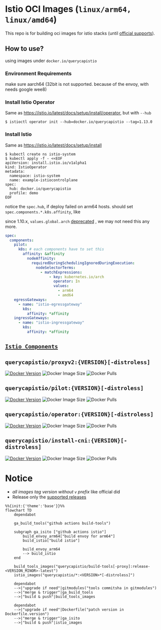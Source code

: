 # Istio OCI Images (`linux/arm64, linux/amd64`)

This repo is for building oci images for istio stacks
(until [official supports](https://github.com/istio/istio/issues/26652#issuecomment-872702369)).

## How to use?

using images under `docker.io/querycapistio`

### Environment Requirements

make sure aarch64 (32bit is not supported. because of the envoy, with needs google wee8)

### Install Istio Operator

Same as https://istio.io/latest/docs/setup/install/operator, but with `--hub`

```
$ istioctl operator init --hub=docker.io/querycapistio --tag=1.13.0
```

### Install Istio

Same as https://istio.io/latest/docs/setup/install

```
$ kubectl create ns istio-system
$ kubectl apply -f - <<EOF
apiVersion: install.istio.io/v1alpha1
kind: IstioOperator
metadata:
  namespace: istio-system
  name: example-istiocontrolplane
spec:
  hub: docker.io/querycapistio
  profile: demo
EOF
```

notice the `spec.hub`, if deploy failed on arm64 hosts. should set `spec.components.*.k8s.affinity`, like

since
1.10.x, `values.global.arch` [deprecated](https://istio.io/latest/news/releases/1.10.x/announcing-1.10/change-notes/#deprecation-notices)
, we may not need this any more.

```yaml
spec:
  components:
    pilot:
      k8s: # each components have to set this
        affinity: &affinity
          nodeAffinity:
            requiredDuringSchedulingIgnoredDuringExecution:
              nodeSelectorTerms:
                - matchExpressions:
                    - key: kubernetes.io/arch
                      operator: In
                      values:
                        - arm64
                        - amd64
    egressGateways:
      - name: "istio-egressgateway"
        k8s:
          affinity: *affinity
    ingressGateways:
      - name: "istio-ingressgateway"
        k8s:
          affinity: *affinity
```

## [`Istio Components`](https://github.com/istio/istio)

## `querycapistio/proxyv2:{VERSION}[-distroless]`

[![Docker Version](https://img.shields.io/docker/v/querycapistio/proxyv2?sort=semver)](https://hub.docker.com/r/querycapistio/proxyv2/tags)
![Docker Image Size](https://img.shields.io/docker/image-size/querycapistio/proxyv2?sort=semver)
![Docker Pulls](https://img.shields.io/docker/pulls/querycapistio/proxyv2)

## `querycapistio/pilot:{VERSION}[-distroless]`

[![Docker Version](https://img.shields.io/docker/v/querycapistio/pilot?sort=semver)](https://hub.docker.com/r/querycapistio/pilot/tags)
![Docker Image Size](https://img.shields.io/docker/image-size/querycapistio/pilot?sort=semver)
![Docker Pulls](https://img.shields.io/docker/pulls/querycapistio/pilot)

## `querycapistio/operator:{VERSION}[-distroless]`

[![Docker Version](https://img.shields.io/docker/v/querycapistio/operator?sort=semver)](https://hub.docker.com/r/querycapistio/operator/tags)
![Docker Image Size](https://img.shields.io/docker/image-size/querycapistio/operator?sort=semver)
![Docker Pulls](https://img.shields.io/docker/pulls/querycapistio/operator)

## `querycapistio/install-cni:{VERSION}[-distroless]`

[![Docker Version](https://img.shields.io/docker/v/querycapistio/install-cni?sort=semver)](https://hub.docker.com/r/querycapistio/install-cni/tags)
![Docker Image Size](https://img.shields.io/docker/image-size/querycapistio/install-cni?sort=semver)
![Docker Pulls](https://img.shields.io/docker/pulls/querycapistio/install-cni)

# Notice

* *all images tag version without `v` prefix* like official did
* Release only the [supported releases](https://istio.io/latest/docs/releases/supported-releases/)

```mermaid
%%{init:{'theme':'base'}}%%
flowchart TD
    dependabot
    
    ga_build_tools("github actions build-tools")
    
    subgraph ga_isito ["github actions istio"]
        build_envoy_arm64["build envoy for arm64"]
        build_istio["build istio"]
        
        build_envoy_arm64
        --> build_istio
    end   
    
    build_tools_images("querycapistio/build-tools[-proxy]:release-<VERSION_MINOR>-latest")
    istio_images("querycapistio/*:<VERSION>*[-distroless]")
    
    dependabot
    -->|"upgrade if need"|gitmodules("tools commitsha in gitmodules")
    -->|"merge & trigger"|ga_build_tools 
    -->|"build & push"|build_tools_images
    
    dependabot
    -->|"upgrade if need"|Dockerfile("patch version in Dockerfile.version")
    -->|"merge & trigger"|ga_isito
    -->|"build & push"|istio_images
```
